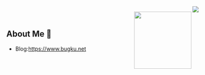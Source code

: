 <img align="right" src="https://github-readme-stats.vercel.app/api?username=FishM4n&count_private=true&show_icons=true&hide=prs&theme=radical" />

<img align='right' src="https://profile-counter.glitch.me/FishM4n/count.svg" width="150"><br>



## About Me 👋

- Blog:https://www.bugku.net

